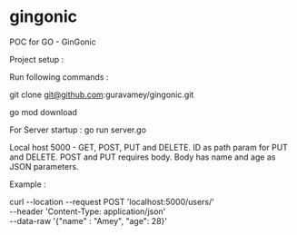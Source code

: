 # gingonic
POC for GO - GinGonic

Project setup : 

Run following commands : 

git clone git@github.com:guravamey/gingonic.git

go mod download

For Server startup : 
go run server.go


Local host 5000 - GET, POST, PUT and DELETE. ID as path param for PUT and DELETE. 
POST and PUT requires body. Body has name and age as JSON parameters. 

Example : 

curl --location --request POST 'localhost:5000/users/' \
--header 'Content-Type: application/json' \
--data-raw '{"name" : "Amey",
"age": 28}'
